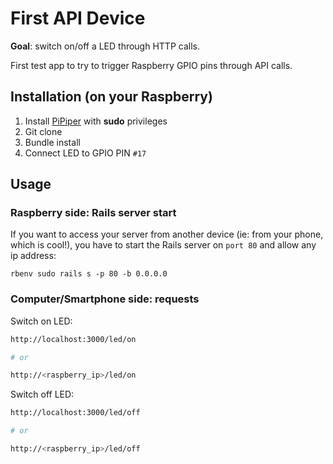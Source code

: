 # First API Device

**Goal**: switch on/off a LED through HTTP calls.

First test app to try to trigger Raspberry GPIO pins through API calls.

## Installation (on your Raspberry)

1. Install [PiPiper](https://github.com/jwhitehorn/pi_piper) with **sudo** privileges
2. Git clone
3. Bundle install
4. Connect LED to GPIO PIN `#17`

## Usage

### Raspberry side: Rails server start
If you want to access your server from another device (ie: from your phone, which is cool!), you have to start the Rails server on `port 80` and allow any ip address:

```
rbenv sudo rails s -p 80 -b 0.0.0.0
```

### Computer/Smartphone side: requests

Switch on LED:

```bash
http://localhost:3000/led/on

# or

http://<raspberry_ip>/led/on
```

Switch off LED:

```bash
http://localhost:3000/led/off

# or

http://<raspberry_ip>/led/off
```